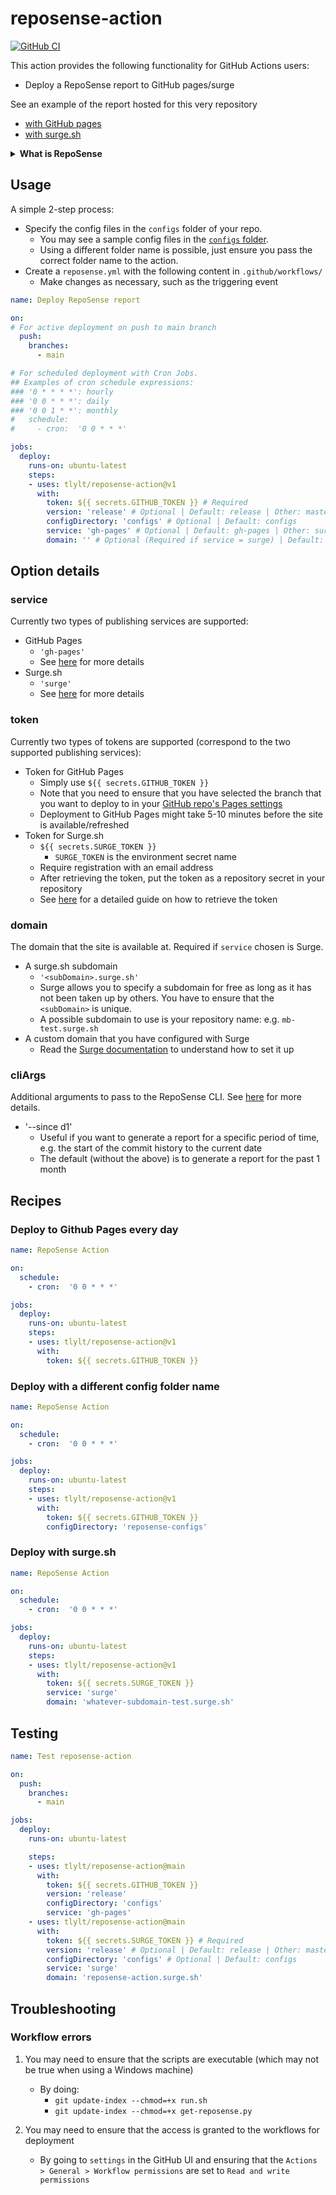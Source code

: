# reposense-action

[![GitHub CI](https://github.com/reposense/reposense-action/actions/workflows/test.yml/badge.svg)](https://github.com/reposense/reposense-action/actions/workflows/test.yml)

This action provides the following functionality for GitHub Actions users:

- Deploy a RepoSense report to GitHub pages/surge

See an example of the report hosted for this very repository

- [with GitHub pages](https://reposense.github.io/reposense-action/)
- [with surge.sh](https://reposense-action.surge.sh/)

<details>
<summary> <b>What is RepoSense</b> </summary>

[RepoSense](https://reposense.org/) is a tool for analyzing GitHub repositories and generating reports.

- Read the User Guide [here](https://reposense.org/ug/index.html)
- Understand how to specify the config files [here](https://reposense.org/ug/configFiles.html)

</details>

## Usage

A simple 2-step process:

- Specify the config files in the `configs` folder of your repo.
  - You may see a sample config files in the [`configs` folder](./configs).
  - Using a different folder name is possible, just ensure you pass the correct folder name to the action.
- Create a `reposense.yml` with the following content in `.github/workflows/`
  - Make changes as necessary, such as the triggering event

```yaml
name: Deploy RepoSense report

on:
# For active deployment on push to main branch
  push:
    branches:
      - main

# For scheduled deployment with Cron Jobs.
## Examples of cron schedule expressions:
### '0 * * * *': hourly
### '0 0 * * *': daily
### '0 0 1 * *': monthly
#   schedule:
#     - cron:  '0 0 * * *'

jobs:
  deploy:
    runs-on: ubuntu-latest
    steps:
    - uses: tlylt/reposense-action@v1
      with:
        token: ${{ secrets.GITHUB_TOKEN }} # Required
        version: 'release' # Optional | Default: release | Other: master/tag v1.6.1/etc
        configDirectory: 'configs' # Optional | Default: configs
        service: 'gh-pages' # Optional | Default: gh-pages | Other: surge
        domain: '' # Optional (Required if service = surge) | Default: '' | Other: '<subDomain>.surge.sh'
```

## Option details

### service

Currently two types of publishing services are supported:

- GitHub Pages
  - `'gh-pages'`
  - See [here](https://docs.github.com/en/pages/getting-started-with-github-pages) for more details
- Surge.sh
  - `'surge'`
  - See [here](https://surge.sh/) for more details

### token

Currently two types of tokens are supported (correspond to the two supported publishing services):

- Token for GitHub Pages
  - Simply use `${{ secrets.GITHUB_TOKEN }}`
  - Note that you need to ensure that you have selected the branch that you want to deploy to in your [GitHub repo's Pages settings](https://docs.github.com/en/pages/getting-started-with-github-pages/configuring-a-publishing-source-for-your-github-pages-site#choosing-a-publishing-source)
  - Deployment to GitHub Pages might take 5-10 minutes before the site is available/refreshed
- Token for Surge.sh
  - `${{ secrets.SURGE_TOKEN }}`
    - `SURGE_TOKEN` is the environment secret name
  - Require registration with an email address
  - After retrieving the token, put the token as a repository secret in your repository
  - See [here](https://surge-token-guide.surge.sh/) for a detailed guide on how to retrieve the token

### domain

The domain that the site is available at. Required if `service` chosen is Surge.

- A surge.sh subdomain
  - `'<subDomain>.surge.sh'`
  - Surge allows you to specify a subdomain for free as long as it has not been taken up by others. You have to ensure that the `<subDomain>` is unique.
  - A possible subdomain to use is your repository name: e.g. `mb-test.surge.sh`
- A custom domain that you have configured with Surge
  - Read the [Surge documentation](https://surge.sh/help/adding-a-custom-domain) to understand how to set it up

### cliArgs

Additional arguments to pass to the RepoSense CLI. See [here](https://reposense.org/ug/cli.html) for more details.

- '--since d1'
  - Useful if you want to generate a report for a specific period of time, e.g. the start of the commit history to the current date
  - The default (without the above) is to generate a report for the past 1 month

## Recipes

### Deploy to Github Pages every day

```yaml
name: RepoSense Action

on:
  schedule:
    - cron:  '0 0 * * *'

jobs:
  deploy:
    runs-on: ubuntu-latest
    steps:
    - uses: tlylt/reposense-action@v1
      with:
        token: ${{ secrets.GITHUB_TOKEN }}
```

### Deploy with a different config folder name

```yaml
name: RepoSense Action

on:
  schedule:
    - cron:  '0 0 * * *'

jobs:
  deploy:
    runs-on: ubuntu-latest
    steps:
    - uses: tlylt/reposense-action@v1
      with:
        token: ${{ secrets.GITHUB_TOKEN }}
        configDirectory: 'reposense-configs'
```

### Deploy with surge.sh

```yaml
name: RepoSense Action

on:
  schedule:
    - cron:  '0 0 * * *'

jobs:
  deploy:
    runs-on: ubuntu-latest
    steps:
    - uses: tlylt/reposense-action@v1
      with:
        token: ${{ secrets.SURGE_TOKEN }}
        service: 'surge'
        domain: 'whatever-subdomain-test.surge.sh'
```

## Testing

```yaml
name: Test reposense-action

on:
  push:
    branches:
      - main

jobs:
  deploy:
    runs-on: ubuntu-latest

    steps:
    - uses: tlylt/reposense-action@main
      with:
        token: ${{ secrets.GITHUB_TOKEN }}
        version: 'release'
        configDirectory: 'configs'
        service: 'gh-pages'
    - uses: tlylt/reposense-action@main
      with:
        token: ${{ secrets.SURGE_TOKEN }} # Required
        version: 'release' # Optional | Default: release | Other: master/tag v1.6.1/etc
        configDirectory: 'configs' # Optional | Default: configs
        service: 'surge'
        domain: 'reposense-action.surge.sh'
```

## Troubleshooting

### Workflow errors

1. You may need to ensure that the scripts are executable (which may not be true when using a Windows machine)
   - By doing:
     - `git update-index --chmod=+x run.sh`
     - `git update-index --chmod=+x get-reposense.py`

1. You may need to ensure that the access is granted to the workflows for deployment
   - By going to `settings` in the GitHub UI and ensuring that the `Actions > General > Workflow permissions` are set to `Read and write permissions`
